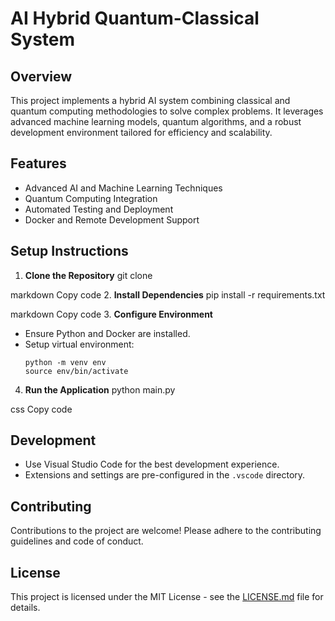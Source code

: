 # AI Hybrid Quantum-Classical System

## Overview
This project implements a hybrid AI system combining classical and quantum computing methodologies to solve complex problems. It leverages advanced machine learning models, quantum algorithms, and a robust development environment tailored for efficiency and scalability.

## Features
- Advanced AI and Machine Learning Techniques
- Quantum Computing Integration
- Automated Testing and Deployment
- Docker and Remote Development Support

## Setup Instructions
1. **Clone the Repository**
git clone <repository-url>

markdown
Copy code
2. **Install Dependencies**
pip install -r requirements.txt

markdown
Copy code
3. **Configure Environment**
- Ensure Python and Docker are installed.
- Setup virtual environment:
  ```
  python -m venv env
  source env/bin/activate
  ```
4. **Run the Application**
python main.py

css
Copy code

## Development
- Use Visual Studio Code for the best development experience.
- Extensions and settings are pre-configured in the `.vscode` directory.

## Contributing
Contributions to the project are welcome! Please adhere to the contributing guidelines and code of conduct.

## License
This project is licensed under the MIT License - see the [LICENSE.md](LICENSE.md) file for details.
